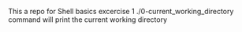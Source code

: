 This a repo for Shell basics excercise
1 ./0-current_working_directory command will print the current working directory
